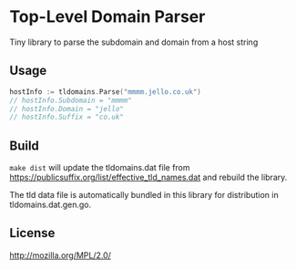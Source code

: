 # Top-Level Domain Parser

Tiny library to parse the subdomain and domain from a host string

## Usage

```go
hostInfo := tldomains.Parse("mmmm.jello.co.uk")
// hostInfo.Subdomain = "mmmm"
// hostInfo.Domain = "jello"
// hostInfo.Suffix = "co.uk"
```

## Build

`make dist` will update the tldomains.dat file from https://publicsuffix.org/list/effective_tld_names.dat and rebuild the library.

The tld data file is automatically bundled in this library for distribution in tldomains.dat.gen.go.

## License

http://mozilla.org/MPL/2.0/
